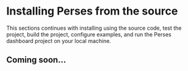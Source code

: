 # Installing Perses from the source

This sections continues with installing using the source code, test the project, build the project, configure examples,
and run the Perses dashboard project on your local machine.

## Coming soon...
